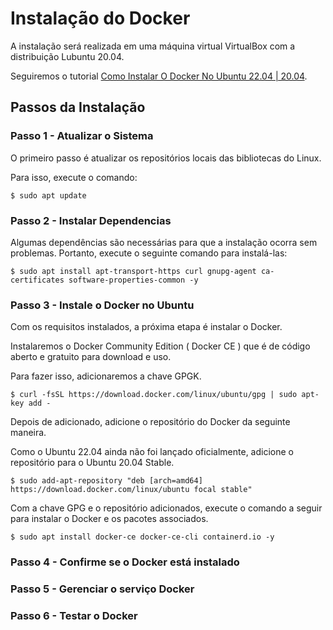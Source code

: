 # Instalação do Docker # 

>
A instalação será realizada em uma máquina virtual VirtualBox com a distribuição Lubuntu 20.04.
>
>
Seguiremos o tutorial [Como Instalar O Docker No Ubuntu 22.04 | 20.04](https://cloudcone.com/docs/article/how-to-install-docker-on-ubuntu-22-04-20-04/).
>

## Passos da Instalação ##

### Passo 1 - Atualizar o Sistema ### 
>
O primeiro passo é atualizar os repositórios locais das bibliotecas do Linux. 
>
>
Para isso, execute o comando:
>
>
```
$ sudo apt update
```
>
### Passo 2 - Instalar Dependencias ###
>
Algumas dependências são necessárias para que a instalação ocorra sem problemas. 
Portanto, execute o seguinte comando para instalá-las:
>
>
```
$ sudo apt install apt-transport-https curl gnupg-agent ca-certificates software-properties-common -y
```
>
### Passo 3 - Instale o Docker no Ubuntu ###
>
Com os requisitos instalados, a próxima etapa é instalar o Docker. 
>
>
Instalaremos o Docker Community Edition ( Docker CE ) que é de código aberto e gratuito para download e uso.
>
>
Para fazer isso, adicionaremos a chave GPGK.
>
>
```
$ curl -fsSL https://download.docker.com/linux/ubuntu/gpg | sudo apt-key add -
```
>
Depois de adicionado, adicione o repositório do Docker da seguinte maneira.
>
>
Como o Ubuntu 22.04 ainda não foi lançado oficialmente, adicione o repositório 
para o Ubuntu 20.04 Stable.
>
>
```
$ sudo add-apt-repository "deb [arch=amd64] https://download.docker.com/linux/ubuntu focal stable"
```
>
>
Com a chave GPG e o repositório adicionados, execute o comando a seguir para instalar 
o Docker e os pacotes associados.
>
>
```
$ sudo apt install docker-ce docker-ce-cli containerd.io -y
```
>
>
### Passo 4 - Confirme se o Docker está instalado ###

### Passo 5 - Gerenciar o serviço Docker ###

### Passo 6 - Testar o Docker ###


